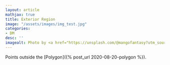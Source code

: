 ```yaml
---
layout: article
mathjax: true
title: Exterior Region
image: "/assets/images/img_test.jpg"
categories:
- DM
desc: '' 
imagealt: Photo by <a href="https://unsplash.com/@mangofantasy?utm_source=unsplash&utm_medium=referral&utm_content=creditCopyText">Tim Johnson</a> on <a href="https://unsplash.com/s/photos/logic?utm_source=unsplash&utm_medium=referral&utm_content=creditCopyText">Unsplash</a>
---
```


Points outside the [Polygon]({% post_url 2020-08-20-polygon %}).